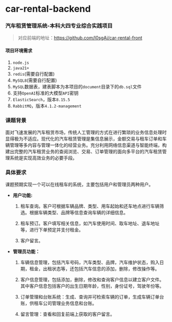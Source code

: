 # car-rental-backend

### 汽车租赁管理系统-本科大四专业综合实践项目

> 对应前端的地址：https://github.com/l0sgAi/car-rental-front

#### 项目环境需求

1. `node.js`
2. `java21+`
3. `redis`(需要自行配置)
4. `MySQL8`(需要自行配置)
5. `MySQL`数据表，建表脚本为本项目的`document`目录下的`db.sql`文件
6. 支持`OpenAI`标准的大模型`API`密钥
7. `ElasticSearch`，版本`8.15.5`
8. `RabbitMQ`，版本`4.1.2-management`



### 课题背景

面对飞速发展的汽车租赁市场，传统人工管理的方式在进行繁琐的业务信息处理时显得极为不适应。现代化的汽车租赁管理是集信息展示，金额交易与租车订单和车辆管理等多内容与管理一体化的经营业务。充分利用网络信息渠道与智能终端，构建出完整的汽车租赁业务的查阅浏览、交易、订单管理的面向多平台的汽车租赁管理系统是实现高效业务的必要手段。



### 具体要求

课题预期实现一个可以在线租车的系统，主要包括用户和管理员两种用户。

- **用户功能:**
  
  1. 租车查询。客户可根据车辆品牌、类型、用车起始和还车地点进行车辆筛选。根据车辆类型、品牌等信息查询车辆的详细信息。
  
  2. 租车预订。客户填写相关信息，如汽车使用时间、取车地址、退车地址等，进行下单预定并支付租金。
  
  3. 客户留言。


- **管理员功能：**
  
  1. 车辆信息管理，包括汽车号码，汽车类型、品牌，汽车维护状态，购入日期，租金，出租状态等，还包括汽车信息的添加，删除，修改操作等。
  
  2. 客户信息管理，包括添加，删除，修改和查询客户信息以建立客户文件。 其中客户信息包括客户的出生日期年龄，性别，身份证号，驾驶年份等。
  
  3. 订单管理和台账系统：生成、查询并可检索车辆的订单，生成车辆订单台账，供租车公司管理业务信息和台账。
  
  4. 留言管理：查看和回复前端上获取的客户留言。


